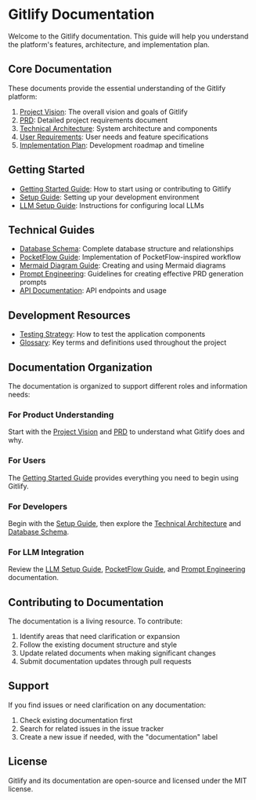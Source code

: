 # Gitlify Documentation

Welcome to the Gitlify documentation. This guide will help you understand the platform's features, architecture, and implementation plan.

## Core Documentation

These documents provide the essential understanding of the Gitlify platform:

1. [Project Vision](project_vision.md): The overall vision and goals of Gitlify
2. [PRD](prd.md): Detailed project requirements document
3. [Technical Architecture](technical_architecture.md): System architecture and components
4. [User Requirements](user_requirements.md): User needs and feature specifications
5. [Implementation Plan](implementation_plan.md): Development roadmap and timeline

## Getting Started

- [Getting Started Guide](getting_started.md): How to start using or contributing to Gitlify
- [Setup Guide](setup_guide.md): Setting up your development environment
- [LLM Setup Guide](llm_setup_guide.md): Instructions for configuring local LLMs

## Technical Guides

- [Database Schema](database_schema.md): Complete database structure and relationships
- [PocketFlow Guide](pocket_flow_guide.md): Implementation of PocketFlow-inspired workflow
- [Mermaid Diagram Guide](mermaid-diagram-guide.md): Creating and using Mermaid diagrams
- [Prompt Engineering](prompt_engineering.md): Guidelines for creating effective PRD generation prompts
- [API Documentation](api_documentation.md): API endpoints and usage

## Development Resources

- [Testing Strategy](testing_strategy.md): How to test the application components
- [Glossary](glossary.md): Key terms and definitions used throughout the project

## Documentation Organization

The documentation is organized to support different roles and information needs:

### For Product Understanding

Start with the [Project Vision](project_vision.md) and [PRD](prd.md) to understand what Gitlify does and why.

### For Users

The [Getting Started Guide](getting_started.md) provides everything you need to begin using Gitlify.

### For Developers

Begin with the [Setup Guide](setup_guide.md), then explore the [Technical Architecture](technical_architecture.md) and [Database Schema](database_schema.md).

### For LLM Integration

Review the [LLM Setup Guide](llm_setup_guide.md), [PocketFlow Guide](pocket_flow_guide.md), and [Prompt Engineering](prompt_engineering.md) documentation.

## Contributing to Documentation

The documentation is a living resource. To contribute:

1. Identify areas that need clarification or expansion
2. Follow the existing document structure and style
3. Update related documents when making significant changes
4. Submit documentation updates through pull requests

## Support

If you find issues or need clarification on any documentation:

1. Check existing documentation first
2. Search for related issues in the issue tracker
3. Create a new issue if needed, with the "documentation" label

## License

Gitlify and its documentation are open-source and licensed under the MIT license.
